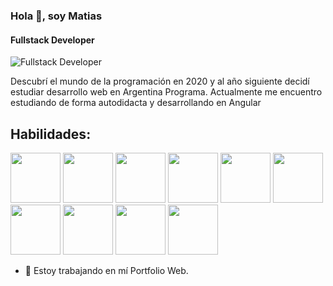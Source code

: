 ### Hola 👋, soy Matias
#### Fullstack Developer
![Fullstack Developer](https://thumbs.dreamstime.com/b/creative-glowing-coding-hologram-blue-background-information-technology-business-data-concept-d-rendering-229164340.jpg)

Descubrí el mundo de la programación en 2020 y al año siguiente decidí estudiar desarrollo web en Argentina Programa. Actualmente me encuentro estudiando de forma autodidacta y desarrollando en Angular

## Habilidades:
<div>
  <img src="https://img.icons8.com/color/452/html-5--v1.png" width="80px"/>
  <img src="https://img.icons8.com/color/452/css3.png" width="80px"/>
  <img src="https://img.icons8.com/color/452/javascript--v1.png" width="80px"/>
  <img src="https://img.icons8.com/color/452/typescript.png" width="80px"/>
  <img src="https://img.icons8.com/color/344/angularjs.png" width="80px"/>
  <img src="https://img.icons8.com/color/452/sass.png" width="80px"/>
  <img src="https://img.icons8.com/color/452/java-coffee-cup-logo--v1.png" width="80px"/>
  <img src="https://img.icons8.com/color/452/spring-logo.png" width="80px"/>
  <img src="https://img.icons8.com/color/452/nodejs.png" width="80px"/>
  <img src="https://img.icons8.com/color/452/mysql-logo.png" width="80px"/>
</div>


- 🔭 Estoy trabajando en mí Portfolio Web. 




